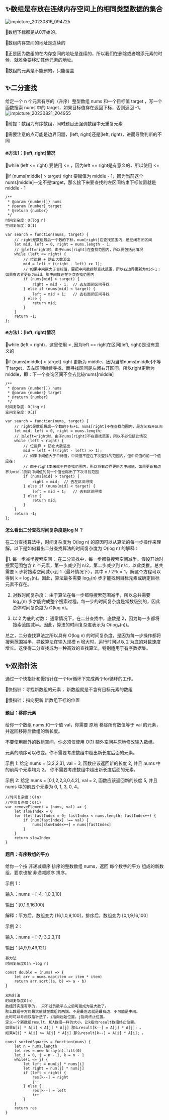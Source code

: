 ## ✨数组是存放在连续内存空间上的相同类型数据的集合
![impicture_20230816_094725](https://github.com/JasonLonger/note/assets/50047690/5079aa97-a8c0-409f-a3d5-1e8714515ead)

👏数组下标都是从0开始的。

👏数组内存空间的地址是连续的

👏正是因为数组的在内存空间的地址是连续的，所以我们在删除或者增添元素的时候，就难免要移动其他元素的地址。

👏数组的元素是不能删的，只能覆盖


## ✨二分查找
给定一个 n 个元素有序的（升序）整型数组 nums 和一个目标值 target  ，写一个函数搜索 nums 中的 target，如果目标值存在返回下标，否则返回 -1。
![impicture_20230821_204955](https://github.com/JasonLonger/note/assets/50047690/1bf1f199-9ee0-472c-8111-6f61b5729051)

👏前提：数组为有序数组，同时题目还强调数组中无重复元素

👏需要注意的点可能是边界问题，[left, right]还是[left, right)，进而导致判断的不同

#### 🔥方法1：[left, right]情况

👏while (left <= right) 要使用 <= ，因为left == right是有意义的，所以使用 <=

👏if (nums[middle] > target) right 要赋值为 middle - 1，因为当前这个nums[middle]一定不是target，那么接下来要查找的左区间结束下标位置就是 middle - 1
```
/**
 * @param {number[]} nums
 * @param {number} target
 * @return {number}
 */
时间复杂度：O(log n)
空间复杂度：O(1)

var search = function(nums, target) {
    // right是数组最后一个数的下标，num[right]在查找范围内，是左闭右闭区间
    let mid, left = 0, right = nums.length - 1;
    // 当left=right时，由于nums[right]在查找范围内，所以要包括此情况
    while (left <= right) {
        // 位运算 + 防止大数溢出
        mid = left + ((right - left) >> 1);
        // 如果中间数大于目标值，要把中间数排除查找范围，所以右边界更新为mid-1；如果右边界更新为mid，那中间数还在下次查找范围内
        if (nums[mid] > target) {
            right = mid - 1;  // 去左面闭区间寻找
        } else if (nums[mid] < target) {
            left = mid + 1;   // 去右面闭区间寻找
        } else {
            return mid;
        }
    }
    return -1;
};
```
#### 🔥方法1：[left, right)情况

👏while (left < right)，这里使用 < ,因为left == right在区间[left, right)是没有意义的

👏if (nums[middle] > target) right 更新为 middle，因为当前nums[middle]不等于target，去左区间继续寻找，而寻找区间是左闭右开区间，所以right更新为middle，即：下一个查询区间不会去比较nums[middle]
```
/**
 * @param {number[]} nums
 * @param {number} target
 * @return {number}
 */
时间复杂度：O(log n)
空间复杂度：O(1)

var search = function(nums, target) {
    // right是数组最后一个数的下标+1，nums[right]不在查找范围内，是左闭右开区间
    let mid, left = 0, right = nums.length;    
    // 当left=right时，由于nums[right]不在查找范围，所以不必包括此情况
    while (left < right) {
        // 位运算 + 防止大数溢出
        mid = left + ((right - left) >> 1);
        // 如果中间值大于目标值，中间值不应在下次查找的范围内，但中间值的前一个值应在；
        // 由于right本来就不在查找范围内，所以将右边界更新为中间值，如果更新右边界为mid-1则将中间值的前一个值也踢出了下次寻找范围
        if (nums[mid] > target) {
            right = mid;  // 去左区间寻找
        } else if (nums[mid] < target) {
            left = mid + 1;   // 去右区间寻找
        } else {
            return mid;
        }
    }
    return -1;
};
```

#### 怎么看出二分查找时间复杂度是log N ？
在二分查找算法中，时间复杂度为 O(log n) 的原因可以从算法的每一步操作来理解。以下是如何看出二分查找算法的时间复杂度为 O(log n) 的解释：

👏1. 每一步减半搜索空间： 在二分查找中，每一步都将搜索空间减半。假设开始时搜索范围包含 n 个元素，第一步减少到 n/2，第二步减少到 n/4，以此类推。总共需要 k 步将搜索空间减小到 1（最坏情况下），其中 n / 2^k = 1。解这个方程可以得到 k = log₂(n)。因此，算法最多需要 log₂(n) 步才能找到目标元素或确定目标元素不存在。
   
2. 对数时间复杂度： 由于算法在每一步都将搜索范围减半，所以总共需要 log₂(n) 步才能完成整个搜索过程。每一步的时间复杂度是常数级别的，因此总体时间复杂度为 O(log n)。
   
3. 以 2 为底的对数： 通常情况下，在二分查找中，底数是 2，因为每一步都将搜索范围减半。因此，算法的时间复杂度表示为 O(log₂(n))。
   
总之，二分查找算法之所以具有 O(log n) 的时间复杂度，是因为每一步操作都将搜索范围减半，导致算法在输入规模 n 增大时，运行时间以以 2 为底的对数速度增长。这使得二分查找成为一种高效的查找算法，特别适用于有序数据集。


## ✨双指针法

通过一个快指针和慢指针在一个for循环下完成两个for循环的工作。

👏快指针：寻找新数组的元素 ，新数组就是不含有目标元素的数组

👏慢指针：指向更新 新数组下标的位置

#### 题目：移除元素

给你一个数组 nums 和一个值 val，你需要 原地 移除所有数值等于 val 的元素，并返回移除后数组的新长度。

不要使用额外的数组空间，你必须仅使用 O(1) 额外空间并原地修改输入数组。

元素的顺序可以改变。你不需要考虑数组中超出新长度后面的元素。

示例 1: 给定 nums = [3,2,2,3], val = 3, 函数应该返回新的长度 2, 并且 nums 中的前两个元素均为 2。 你不需要考虑数组中超出新长度后面的元素。

示例 2: 给定 nums = [0,1,2,2,3,0,4,2], val = 2, 函数应该返回新的长度 5, 并且 nums 中的前五个元素为 0, 1, 3, 0, 4。

```
//时间复杂度：O(n)
//空间复杂度：O(1)
var removeElement = (nums, val) => {
    let slowIndex = 0
    for (let fastIndex = 0; fastIndex < nums.length; fastIndex++) {
        if (num[fastIndex] !== val) {
            nums[slowIndex++] = nums[fastIndex]
        }
    }
    return slowIndex
}
```

#### 题目：有序数组的平方
给你一个按 非递减顺序 排序的整数数组 nums，返回 每个数字的平方 组成的新数组，要求也按 非递减顺序 排序。

示例 1：

输入：nums = [-4,-1,0,3,10]

输出：[0,1,9,16,100]

解释：平方后，数组变为 [16,1,0,9,100]，排序后，数组变为 [0,1,9,16,100]

示例 2：



输入：nums = [-7,-3,2,3,11]

输出：[4,9,9,49,121]

```
暴力法
时间复杂度O(n +log n)

const double = (nums) => {
    let arr = nums.map(item => item * item)
    return arr.sort((a, b) => a - b)
}
```

```
双指针法
时间复杂度O(n)
数组其实是有序的， 只不过负数平方之后可能成为最大数了。
那么数组平方的最大值就在数组的两端，不是最左边就是最右边，不可能是中间。
此时可以考虑双指针法了，i指向起始位置，j指向终止位置。
定义一个新数组result，和A数组一样的大小，让k指向result数组终止位置。
如果A[i] * A[i] < A[j] * A[j] 那么result[k--] = A[j] * A[j]; 。
如果A[i] * A[i] >= A[j] * A[j] 那么result[k--] = A[i] * A[i]; 。

const sortedSquares = function(nums) {
    let n = nums.length
    let res = new Array(n).fill(0)
    let i = 0, j = n - 1, k = n - 1
    while(i <= j) {
        let left = num[i] * nums[i]
        let right = num[j] * num[j]
        if (left < right) {
            res[k--] = right
            j--
        } else {
            res[k--] = left
            i++
        }
    }
    return res
}
```

